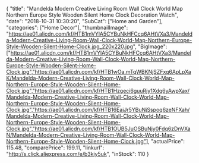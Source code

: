 {
	"title": "Mandelda Modern Creative Living Room Wall Clock World Map Northern Europe Style Wooden Silent Home Clock Decoration Watch",
	"date": "2018-10-31 10:30:20",
	"SubCat": ["Home and Garden"],
	"categories": ["Home Decor"],
	"thumbnailImage": "https://ae01.alicdn.com/kf/HTB1mVYlA5CYBuNkHFCcq6AHtVXa3/Mandelda-Modern-Creative-Living-Room-Wall-Clock-World-Map-Northern-Europe-Style-Wooden-Silent-Home-Clock.jpg_220x220.jpg",
	"BigImage": ["https://ae01.alicdn.com/kf/HTB1mVYlA5CYBuNkHFCcq6AHtVXa3/Mandelda-Modern-Creative-Living-Room-Wall-Clock-World-Map-Northern-Europe-Style-Wooden-Silent-Home-Clock.jpg","https://ae01.alicdn.com/kf/HTB1wOa.mTqWBKNjSZFxq6ApLpXaK/Mandelda-Modern-Creative-Living-Room-Wall-Clock-World-Map-Northern-Europe-Style-Wooden-Silent-Home-Clock.jpg","https://ae01.alicdn.com/kf/HTB1Hzgeci6guuRjy1Xdq6yAwpXax/Mandelda-Modern-Creative-Living-Room-Wall-Clock-World-Map-Northern-Europe-Style-Wooden-Silent-Home-Clock.jpg","https://ae01.alicdn.com/kf/HTB16EajJr5YBuNjSspoq6zeNFXah/Mandelda-Modern-Creative-Living-Room-Wall-Clock-World-Map-Northern-Europe-Style-Wooden-Silent-Home-Clock.jpg","https://ae01.alicdn.com/kf/HTB1OUB5JuOSBuNjy0Fdq6zDnVXaN/Mandelda-Modern-Creative-Living-Room-Wall-Clock-World-Map-Northern-Europe-Style-Wooden-Silent-Home-Clock.jpg"],
	"actualPrice": 115.48,
	"comparePrice": 199.11,
	"linkurl": "http://s.click.aliexpress.com/e/b3kiy5uk",
	"inStock": 110
}
